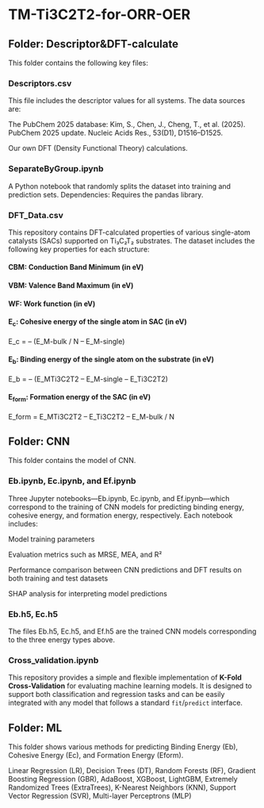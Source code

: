 # TM-Ti3C2T2-for-ORR-OER

## Folder: **Descriptor&DFT-calculate**
This folder contains the following key files:

### Descriptors.csv
This file includes the descriptor values for all systems. The data sources are:

The PubChem 2025 database:
Kim, S., Chen, J., Cheng, T., et al. (2025). PubChem 2025 update. Nucleic Acids Res., 53(D1), D1516–D1525.

Our own DFT (Density Functional Theory) calculations.

### SeparateByGroup.ipynb
A Python notebook that randomly splits the dataset into training and prediction sets.
Dependencies: Requires the pandas library.

### DFT_Data.csv
This repository contains DFT-calculated properties of various single-atom catalysts (SACs) supported on Ti₃C₂T₂ substrates. The dataset includes the following key properties for each structure:

#### CBM: Conduction Band Minimum (in eV)

#### VBM: Valence Band Maximum (in eV)

#### WF: Work function (in eV)

#### E<sub>c</sub>: Cohesive energy of the single atom in SAC (in eV)

E_c = – (E_M-bulk / N – E_M-single)

#### E<sub>b</sub>: Binding energy of the single atom on the substrate (in eV)

E_b = – (E_MTi3C2T2 – E_M-single – E_Ti3C2T2)

#### E<sub>form</sub>: Formation energy of the SAC (in eV)

E_form = E_MTi3C2T2 – E_Ti3C2T2 – E_M-bulk / N

## Folder: **CNN**
This folder contains the model of CNN.

### Eb.ipynb, Ec.ipynb, and Ef.ipynb
Three Jupyter notebooks—Eb.ipynb, Ec.ipynb, and Ef.ipynb—which correspond to the training of CNN models for predicting binding energy, cohesive energy, and formation energy, respectively. Each notebook includes:

Model training parameters

Evaluation metrics such as MRSE, MEA, and R²

Performance comparison between CNN predictions and DFT results on both training and test datasets

SHAP analysis for interpreting model predictions

### Eb.h5, Ec.h5

The files Eb.h5, Ec.h5, and Ef.h5 are the trained CNN models corresponding to the three energy types above.

### Cross_validation.ipynb

This repository provides a simple and flexible implementation of **K-Fold Cross-Validation** for evaluating machine learning models. It is designed to support both classification and regression tasks and can be easily integrated with any model that follows a standard `fit`/`predict` interface.

## Folder: **ML**
This folder shows various methods for predicting Binding Energy (Eb), Cohesive Energy (Ec), and Formation Energy (Eform).

Linear Regression (LR), Decision Trees (DT), Random Forests (RF), Gradient Boosting Regression (GBR), AdaBoost, XGBoost, LightGBM, Extremely Randomized Trees (ExtraTrees), K-Nearest Neighbors (KNN), Support Vector Regression (SVR), Multi-layer Perceptrons (MLP)
